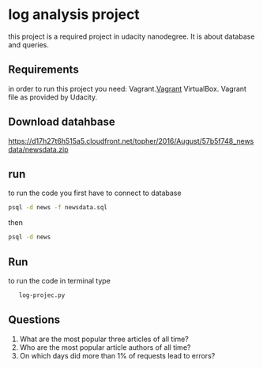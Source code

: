# log analysis project

this project is a required project in udacity nanodegree. It is about database and queries.
## Requirements
in order to run this project you need:
Vagrant.[Vagrant](https://www.vagrantup.com/downloads.html) 
VirtualBox.
Vagrant file as provided by Udacity.
## Download datahbase
https://d17h27t6h515a5.cloudfront.net/topher/2016/August/57b5f748_newsdata/newsdata.zip

## run
to run the code you first have to connect to database
```bash
psql -d news -f newsdata.sql
```
then 
```bash
psql -d news 
```
## Run 
to run the code in terminal type 
```bash
   log-projec.py
```
   
## Questions

1. What	are	the	most	popular	three	articles	of	all	time?		
2. Who	are	the	most	popular	article	authors	of	all	time?		
3. On	which	days	did	more	than	1%	of	requests	lead	to	errors?	
